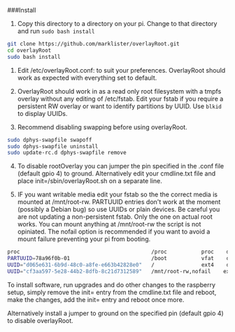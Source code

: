 ###Install
1. Copy this directory to a directory on your pi.  Change to that directory and run `sudo bash install`
```bash
git clone https://github.com/marklister/overlayRoot.git
cd overlayRoot
sudo bash install

```
1. Edit /etc/overlayRoot.conf:  to suit your preferences. OverlayRoot should work as expected with everything 
set to default.

1. OverlayRoot should work in 
    as a read only root filesystem with a tmpfs overlay without any editing of /etc/fstab.  Edit your fstab if you 
    require a persistent RW overlay or want to identify partitions by UUID. 
    Use `blkid` to display UUIDs.   

1. Recommend disabling swapping before using overlayRoot. 
```bash
sudo dphys-swapfile swapoff
sudo dphys-swapfile uninstall
sudo update-rc.d dphys-swapfile remove
```
4. To disable rootOverlay you can jumper the pin specified in the .conf file (default gpio 4) to ground.  Alternatively edit your 
cmdline.txt file and place init=/sbin/overlayRoot.sh on a separate line.  
 
5. IF you want writable media edit your fstab so the the correct media is mounted at /mnt/root-rw.
 PARTUUID entries don't work at the moment (possibly a Debian bug) so use UUIDs or plain devices.
 Be careful you are not updating a non-persistent fstab.  Only the one on actual root works.
 You can mount anything at /mnt/root-rw the script is not opiniated.  The nofail option is recommended if you want to avoid
 a mount failure preventing your pi from booting.

```bash
proc                                          /proc           proc    defaults          0       0
PARTUUID=78a96f0b-01                          /boot           vfat    defaults          0       2
UUID="d065e631-6b9d-48c0-a8fe-e663b42828e0"   /               ext4    defaults,noatime  0       1
UUID="cf3aa597-5e28-44b2-8dfb-8c21d7312589"   /mnt/root-rw,nofail    ext4    defaults,noatime  0       1
```
  To install software, run upgrades and do other changes to the raspberry setup, simply remove the init=
  entry from the cmdline.txt file and reboot, make the changes, add the init= entry and reboot once more.  
  
  Alternatively install a jumper to ground on the specified pin (default gpio 4) to
  disable overlayRoot.
  
 